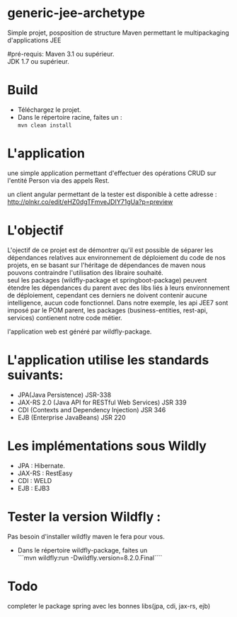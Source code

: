# generic-jee-archetype
Simple projet, posposition de structure Maven permettant le multipackaging d'applications JEE



#pré-requis: 
Maven 3.1 ou supérieur.    
JDK 1.7 ou supérieur. 

# Build 
* Téléchargez le projet.
* Dans le répertoire racine, faites un :         
        ```mvn clean install```    


# L'application 
une simple application permettant d'effectuer des opérations CRUD sur l'entité Person via des appels Rest.   

un client angular permettant de la tester est disponible à cette adresse : 
http://plnkr.co/edit/eHZ0dgTFmveJDIY71gUa?p=preview

# L'objectif 
L'ojectif de ce projet est de démontrer qu'il est possible de séparer les dépendances relatives aux environnement de déploiement du code de nos projets, en se basant sur l'héritage de dépendances de maven nous pouvons contraindre l'utilisation des libraire souhaité.   
seul les packages (wildfly-package et springboot-package) peuvent étendre les dépendances du parent avec des libs liés à leurs environnement de déploiement, cependant ces derniers ne doivent contenir aucune intelligence, aucun code fonctionnel.
Dans notre exemple, les api JEE7 sont imposé par le POM parent, les packages (business-entities, rest-api, services) contienent notre code métier.

l'application web est généré par wildfly-package.





# L'application utilise les standards suivants: 
* JPA(Java Persistence) JSR-338 
* JAX-RS 2.0 (Java API for RESTful Web Services) JSR 339
* CDI (Contexts and Dependency Injection) JSR 346
* EJB (Enterprise JavaBeans) JSR 220 


# Les implémentations sous Wildly
* JPA : Hibernate.
* JAX-RS : RestEasy
* CDI : WELD
* EJB : EJB3

# Tester la version Wildfly : 
Pas besoin d'installer wildfly maven le fera pour vous.
* Dans le répertoire wildfly-package, faites un    
        ```mvn wildfly:run -Dwildfly.version=8.2.0.Final````


# Todo
completer le package spring avec les bonnes libs(jpa, cdi, jax-rs, ejb)



